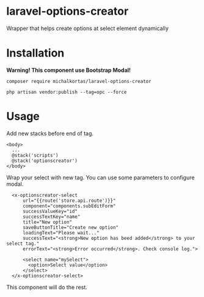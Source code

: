 # laravel-options-creator
Wrapper that helps create options at select element dynamically

# Installation

<strong>Warning! This component use Bootstrap Modal!</strong>

``` 
composer require michalkortas/laravel-options-creator
```
```
php artisan vendor:publish --tag=opc --force
```


# Usage

Add new stacks before end of <body> tag.

```
<body>
  ...
  @stack('scripts')
  @stack('optionscreator')
</body>
```

Wrap your select with new tag.
You can use some parameters to configure modal.

```
  <x-optionscreator-select
      url="{{route('store.api.route')}}"
      component="components.subEditForm"
      successValueKey="id"
      successTextKey="name"
      title="New option"
      saveButtonTitle="Create new option"
      loadingText="Please wait..."
      successText="<strong>New option has beed added</strong> to your select tag."
      errorText="<strong>Error occurred</strong>. Check console log.">

      <select name="mySelect">
        <option>Select value</option>
      </select>
  </x-optionscreator-select>
```

This component will do the rest.
